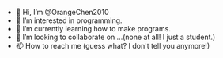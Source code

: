 - 👋 Hi, I’m @OrangeChen2010
- 👀 I’m interested in programming.
- 🌱 I’m currently learning how to make programs.
- 💞️ I’m looking to collaborate on ...(none at all! I just a student.)
- 📫 How to reach me (guess what? I don't tell you anymore!)

<!---
OrangeChen2010/OrangeChen2010 is a ✨ special ✨ repository because its `README.md` (this file) appears on your GitHub profile.
You can click the Preview link to take a look at your changes.
--->
